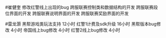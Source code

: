 #崔健奎 
修改红警线上出现的bug
跨服联赛控制类和数据结构的开发
跨服联赛段位界面的开发
跨服联赛说明界面的开发
跨服联赛奖励界面的开发

#雷龙灏 
黑帮游戏类玩法支持  12小时 
红警1计费及sdk升级 16小时 
黑帮版本bug修改  4小时
帝国线上bug修改  4小时
红警2线上bug修改 4小时
